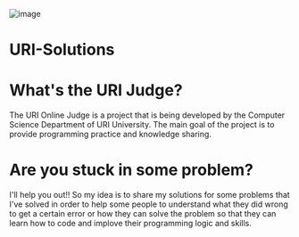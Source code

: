 ![image](https://user-images.githubusercontent.com/52041924/122843194-460c2480-d2d5-11eb-96eb-83514ca870ec.png)

# URI-Solutions

# What's the URI Judge?

The URI Online Judge is a project that is being developed by the Computer Science Department of URI University. The main goal of the project is to provide programming practice and knowledge sharing.

# Are you stuck in some problem?
I'll help you out!! So my idea is to share my solutions for some problems that I've solved in order to help some people to understand what they did wrong to get a certain error or how they can solve the problem so that they can learn how to code and implove their programming logic and skills.

